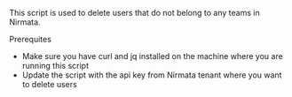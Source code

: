 <p align="left">
This script is used to delete users that do not belong to any teams in Nirmata. 

Prerequites
- Make sure you have curl and jq installed on the machine where you are running this script
- Update the script with the api key from Nirmata tenant where you want to delete users

</p>
